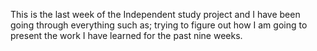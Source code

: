 This is the last week of the Independent study project and I have been going through everything such as; trying to figure out how I am going to present the work I have learned for the past nine weeks.
